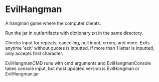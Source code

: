 # EvilHangman
A hangman game where the computer cheats.

Run the jar in out/artifacts with dictionary.txt in the same directory.

Checks input for repeats, canceling, null input, errors, and more. Exits anytime 'exit' without quotes is inputted. 
If more than 1 letter is inputted, only accepts first character. 

EvilHangmanCMD runs with cmd arguments and EvilHangmanConsole takes console input, but most updated version is EvilHangman or EvilHangman.jar
